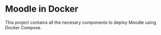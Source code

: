 # Moodle in Docker
 This project contains all the necesary components to deploy Moodle using Docker Compose.
